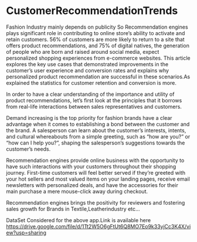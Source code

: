 # CustomerRecommendationTrends

Fashion Industry mainly depends on  publicity So Recommendation engines plays significant role in contributing to online store’s ability to activate and retain customers. 56% of customers are more likely to return to a site that offers product recommendations, and 75% of digital natives, the generation of people who are born and raised around social media, expect personalized shopping experiences from e-commerce websites. This article explores the key use cases that demonstrated improvements in the customer’s user experience and conversion rates and explains why personalized product recommendation are successful in these scenarios.As explained the statistics for customer retention and conversion is more.

In order to have a clear understanding of the importance and utility of product recommendations, let’s first look at the principles that it borrows from real-life interactions between sales representatives and customers.

Demand increasing is the top priority for fashion brands have a clear advantage when it comes to establishing a bond between the customer and the brand. A salesperson can learn about the customer’s interests, intents, and cultural whereabouts from a simple greeting, such as “how are you?” or “how can I help you?”, shaping the salesperson’s suggestions towards the customer’s needs.

Recommendation engines provide online business with the opportunity to have such interactions with your customers throughout their shopping journey. First-time customers will feel better served if they’re greeted with your hot sellers and most valued items on your landing pages, receive email newsletters with personalized deals, and have the accessories for their main purchase a mere mouse-click away during checkout.

Recommendation engines brings the positivity for  reviewers and fostering sales growth for Brands in Textile,Leatherindustry etc...


DataSet Considered for the above app.Link is available here https://drive.google.com/file/d/1Tt2W5O6gFtUt6Q8MO7Eo9k33yjCc3K4X/view?usp=sharing
